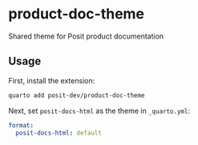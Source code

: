 # product-doc-theme

Shared theme for Posit product documentation

## Usage

First, install the extension:

```bash
quarto add posit-dev/product-doc-theme
```

Next, set `posit-docs-html` as the theme in `_quarto.yml`:

```yaml
format:
  posit-docs-html: default
```
